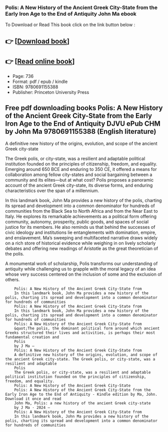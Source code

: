 ### Polis: A New History of the Ancient Greek City-State from the Early Iron Age to the End of Antiquity John Ma ebook

To Download or Read This book click on the link button below :

## 👉  [**[Download book](http://get-pdfs.com/download.php?group=book&from=github.com&id=710533&lnk=1065 "Download book")**]

## 👉  [**[Read online book](http://get-pdfs.com/download.php?group=book&from=github.com&id=710533&lnk=1065 "Read online book")**]


* Page: 736
* Format: pdf / epub / kindle
* ISBN: 9780691155388
* Publisher: Princeton University Press



## Free pdf downloading books Polis: A New History of the Ancient Greek City-State from the Early Iron Age to the End of Antiquity DJVU ePub CHM by John Ma 9780691155388 (English literature)



A definitive new history of the origins, evolution, and scope of the ancient Greek city-state
 
 The Greek polis, or city-state, was a resilient and adaptable political institution founded on the principles of citizenship, freedom, and equality. Emerging around 650 BCE and enduring to 350 CE, it offered a means for collaboration among fellow city-states and social bargaining between a community and its elites—but at what cost? Polis proposes a panoramic account of the ancient Greek city-state, its diverse forms, and enduring characteristics over the span of a millennium.
 
 In this landmark book, John Ma provides a new history of the polis, charting its spread and development into a common denominator for hundreds of communities from the Black Sea to North Africa and from the Near East to Italy. He explores its remarkable achievements as a political form offering community, autonomy, prosperity, public goods, and spaces of social justice for its members. He also reminds us that behind the successes of civic ideology and institutions lie entanglements with domination, empire, and enslavement. Ma’s sweeping and multifaceted narrative draws widely on a rich store of historical evidence while weighing in on lively scholarly debates and offering new readings of Aristotle as the great theoretician of the polis.
 
 A monumental work of scholarship, Polis transforms our understanding of antiquity while challenging us to grapple with the moral legacy of an idea whose very success centered on the inclusion of some and the exclusion of others.


        Polis: A New History of the Ancient Greek City-State from
        In this landmark book, John Ma provides a new history of the polis, charting its spread and development into a common denominator for hundreds of communities 
        Polis: A New History of the Ancient Greek City-State from
        In this landmark book, John Ma provides a new history of the polis, charting its spread and development into a common denominator for hundreds of communities 
        Polis: A New History of the Ancient Greek City-State from
        &quot;The polis, the dominant political form around which ancient Greeks structured their lives and activities, is perhaps their most fundamental creation and 
        Polis
        by J Ma —
        Polis: A New History of the Ancient Greek City-State from
        A definitive new history of the origins, evolution, and scope of the ancient Greek city-state. The Greek polis, or city-state, was a resilient and adaptable 
        Polis
        The Greek polis, or city-state, was a resilient and adaptable political institution founded on the principles of citizenship, freedom, and equality.
        Polis: A New History of the Ancient Greek City-State
        Polis: A New History of the Ancient Greek City-State from the Early Iron Age to the End of Antiquity - Kindle edition by Ma, John. Download it once and read 
        John Ma, Polis: a new history of the ancient Greek city-state
        by J Ma · 2024 —
        Polis: A New History of the Ancient Greek City-State from
        In this landmark book, John Ma provides a new history of the polis, charting its spread and development into a common denominator for hundreds of communities 
    




